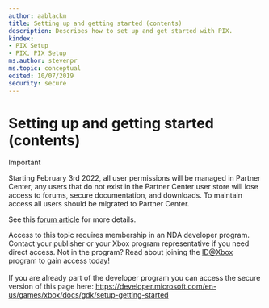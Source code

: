 ```yaml
---
author: aablackm
title: Setting up and getting started (contents)
description: Describes how to set up and get started with PIX.
kindex:
- PIX Setup
- PIX, PIX Setup
ms.author: stevenpr
ms.topic: conceptual
edited: 10/07/2019
security: secure
---
```


# Setting up and getting started (contents)
> [!IMPORTANT]
> Starting February 3rd 2022, all user permissions will be managed in Partner Center, any users that do not exist in the Partner Center user store will lose access to forums, secure documentation, and downloads. To maintain access all users should be migrated to Partner Center. <p></p>See this <a href="https://forums.xboxlive.com/articles/132187/breaking-change-user-access-for-forums-secure-docu.html">forum article</a> for more details.  

 Access to this topic requires membership in an NDA developer program. Contact your publisher or your Xbox program representative if you need direct access. Not in the program? Read about joining the <a href="https://www.xbox.com/Developers/id">ID@Xbox</a> program to gain access today!  <br/><br/>If you are already part of the developer program you can access the secure version of this page here: <a target="_blank" href="https://developer.microsoft.com/en-us/games/xbox/docs/gdk/setup-getting-started">https://developer.microsoft.com/en-us/games/xbox/docs/gdk/setup-getting-started</a>
